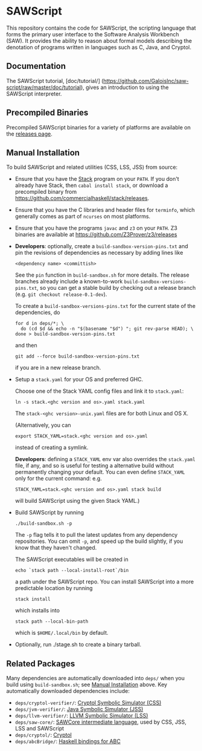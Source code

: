# SAWScript

This repository contains the code for SAWScript, the scripting
language that forms the primary user interface to the Software
Analysis Workbench (SAW). It provides the ability to reason about
formal models describing the denotation of programs written in
languages such as C, Java, and Cryptol.

## Documentation

The SAWScript tutorial, [doc/tutorial/]
(https://github.com/GaloisInc/saw-script/raw/master/doc/tutorial),
gives an introduction to using the SAWScript interpreter.

## Precompiled Binaries

Precompiled SAWScript binaries for a variety of platforms are available on the [releases page](https://github.com/GaloisInc/saw-script/releases).

## Manual Installation

To build SAWScript and related utilities (CSS, LSS, JSS) from source:

  * Ensure that you have the
    [Stack](https://github.com/commercialhaskell/stack) program on your
    `PATH`. If you don't already have Stack, then `cabal install stack`,
    or download a precompiled binary from
    https://github.com/commercialhaskell/stack/releases.

  * Ensure that you have the C libraries and header files for
    `terminfo`, which generally comes as part of `ncurses` on most
    platforms.

  * Ensure that you have the programs `javac` and `z3` on your
    `PATH`. Z3 binaries are available at
    https://github.com/Z3Prover/z3/releases

  * **Developers**:
    optionally, create a `build-sandbox-version-pins.txt` and pin the
    revisions of dependencies as necessary by adding lines like

        <dependency name> <committish>

    See the `pin` function in `build-sandbox.sh` for more details. The release
    branches already include a known-to-work `build-sandbox-versions-pins.txt`,
    so you can get a stable build by checking out a release branch (e.g.
    `git checkout release-0.1-dev`).

    To create a `build-sandbox-versions-pins.txt` for the current
    state of the dependencies, do

        for d in deps/*; \
          do (cd $d && echo -n "$(basename "$d") "; git rev-parse HEAD); \
        done > build-sandbox-version-pins.txt

    and then

        git add --force build-sandbox-version-pins.txt

    if you are in a new release branch.

  * Setup a `stack.yaml` for your OS and preferred GHC.

    Choose one of the Stack YAML config files and link it to
    `stack.yaml`:

        ln -s stack.<ghc version and os>.yaml stack.yaml

    The `stack-<ghc version>-unix.yaml` files are for both Linux and
    OS X.

    (Alternatively, you can

        export STACK_YAML=stack.<ghc version and os>.yaml

    instead of creating a symlink.

    **Developers**: defining a `STACK_YAML` env var also overrides the
    `stack.yaml` file, if any, and so is useful for testing a
    alternative build without permanently changing your default. You
    can even define `STACK_YAML` only for the current command: e.g.

        STACK_YAML=stack.<ghc version and os>.yaml stack build

    will build SAWScript using the given Stack YAML.)

  * Build SAWScript by running

        ./build-sandbox.sh -p

    The `-p` flag tells it to pull the latest updates from any
    dependency repositories. You can omit `-p`, and speed up the
    build slightly, if you know that they haven't changed.

    The SAWScript executables will be created in

        echo `stack path --local-install-root`/bin

    a path under the SAWScript repo. You can install SAWScript into
    a more predictable location by running

        stack install

    which installs into

        stack path --local-bin-path

    which is `$HOME/.local/bin` by default.

  * Optionally, run ./stage.sh to create a binary tarball.

## Related Packages

Many dependencies are automatically downloaded into `deps/` when you
build using `build-sandbox.sh`; see
[Manual Installation](#manual-installation) above. Key automatically
downloaded dependencies include:

* `deps/cryptol-verifier/`: [Cryptol Symbolic Simulator (CSS)](https://github.com/GaloisInc/cryptol-verifier)
* `deps/jvm-verifier/`:     [Java Symbolic Simulator (JSS)](https://github.com/GaloisInc/jvm-verifier)
* `deps/llvm-verifier/`:    [LLVM Symbolic Simulator (LSS)](https://github.com/GaloisInc/llvm-verifier)
* `deps/saw-core/`:         [SAWCore intermediate language](https://github.com/GaloisInc/saw-core), used by CSS, JSS, LSS and SAWScript
* `deps/cryptol/`:          [Cryptol](https://github.com/GaloisInc/cryptol)
* `deps/abcBridge/`:        [Haskell bindings for ABC](https://github.com/GaloisInc/abcBridge)
